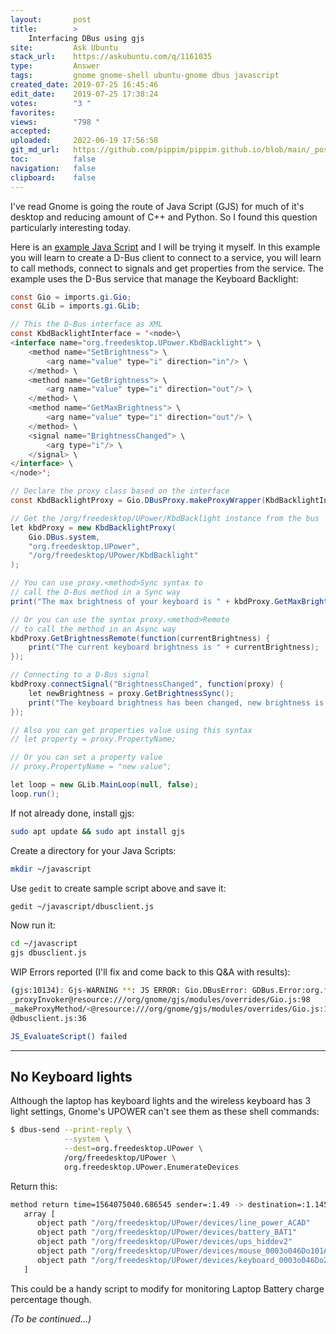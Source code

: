 ```yaml
---
layout:       post
title:        >
    Interfacing DBus using gjs
site:         Ask Ubuntu
stack_url:    https://askubuntu.com/q/1161035
type:         Answer
tags:         gnome gnome-shell ubuntu-gnome dbus javascript
created_date: 2019-07-25 16:45:46
edit_date:    2019-07-25 17:38:24
votes:        "3 "
favorites:    
views:        "798 "
accepted:     
uploaded:     2022-06-19 17:56:58
git_md_url:   https://github.com/pippim/pippim.github.io/blob/main/_posts/2019/2019-07-25-Interfacing-DBus-using-gjs.md
toc:          false
navigation:   false
clipboard:    false
---
```


I've read Gnome is going the route of Java Script (GJS) for much of it's desktop and reducing amount of C++ and Python. So I found this question particularly interesting today.

Here is an [example Java Script][1] and I will be trying it myself. In this example you will learn to create a D-Bus client to connect to a service, you will learn to call methods, connect to signals and get properties from the service. The example uses the D-Bus service that manage the Keyboard Backlight:



``` java
const Gio = imports.gi.Gio;
const GLib = imports.gi.GLib;

// This the D-Bus interface as XML
const KbdBacklightInterface = '<node>\
<interface name="org.freedesktop.UPower.KbdBacklight"> \
    <method name="SetBrightness"> \
        <arg name="value" type="i" direction="in"/> \
    </method> \
    <method name="GetBrightness"> \
        <arg name="value" type="i" direction="out"/> \
    </method> \
    <method name="GetMaxBrightness"> \
        <arg name="value" type="i" direction="out"/> \
    </method> \
    <signal name="BrightnessChanged"> \
        <arg type="i"/> \
    </signal> \
</interface> \
</node>';

// Declare the proxy class based on the interface
const KbdBacklightProxy = Gio.DBusProxy.makeProxyWrapper(KbdBacklightInterface);

// Get the /org/freedesktop/UPower/KbdBacklight instance from the bus
let kbdProxy = new KbdBacklightProxy(
    Gio.DBus.system,
    "org.freedesktop.UPower",
    "/org/freedesktop/UPower/KbdBacklight"
);

// You can use proxy.<method>Sync syntax to 
// call the D-Bus method in a Sync way
print("The max brightness of your keyboard is " + kbdProxy.GetMaxBrightnessSync());

// Or you can use the syntax proxy.<method>Remote
// to call the method in an Async way
kbdProxy.GetBrightnessRemote(function(currentBrightness) {
    print("The current keyboard brightness is " + currentBrightness);
});

// Connecting to a D-Bus signal
kbdProxy.connectSignal("BrightnessChanged", function(proxy) {
    let newBrightness = proxy.GetBrightnessSync();
    print("The keyboard brightness has been changed, new brightness is " + newBrightness);
});

// Also you can get properties value using this syntax
// let property = proxy.PropertyName;

// Or you can set a property value
// proxy.PropertyName = "new value";

let loop = new GLib.MainLoop(null, false);
loop.run();
```




If not already done, install gjs:

``` bash
sudo apt update && sudo apt install gjs
```

Create a directory for your Java Scripts:

``` bash
mkdir ~/javascript
```

Use `gedit` to create sample script above and save it:

``` bash
gedit ~/javascript/dbusclient.js
```

Now run it:

``` bash
cd ~/javascript
gjs dbusclient.js
```

WIP Errors reported (I'll fix and come back to this Q&A with results):

``` bash
(gjs:10134): Gjs-WARNING **: JS ERROR: Gio.DBusError: GDBus.Error:org.freedesktop.DBus.Error.UnknownMethod: No such interface 'org.freedesktop.UPower.KbdBacklight' on object at path /org/freedesktop/UPower/KbdBacklight
_proxyInvoker@resource:///org/gnome/gjs/modules/overrides/Gio.js:98
_makeProxyMethod/<@resource:///org/gnome/gjs/modules/overrides/Gio.js:124
@dbusclient.js:36

JS_EvaluateScript() failed
```


----------


## No Keyboard lights

Although the laptop has keyboard lights and the wireless keyboard has 3 light settings, Gnome's UPOWER can't see them as these shell commands:

``` bash
$ dbus-send --print-reply \
            --system \
            --dest=org.freedesktop.UPower \
            /org/freedesktop/UPower \
            org.freedesktop.UPower.EnumerateDevices
```

Return this:

``` bash
method return time=1564075040.686545 sender=:1.49 -> destination=:1.145 serial=4392 reply_serial=2
   array [
      object path "/org/freedesktop/UPower/devices/line_power_ACAD"
      object path "/org/freedesktop/UPower/devices/battery_BAT1"
      object path "/org/freedesktop/UPower/devices/ups_hiddev2"
      object path "/org/freedesktop/UPower/devices/mouse_0003o046Do101Ax0017"
      object path "/org/freedesktop/UPower/devices/keyboard_0003o046Do2010x0018"
   ]
```

This could be a handy script to modify for monitoring Laptop Battery charge percentage though.

*(To be continued...)*

  [1]: https://wiki.gnome.org/Gjs/Examples/DBusClient


